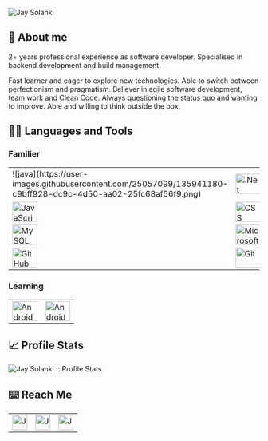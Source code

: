 ![Jay Solanki](https://user-images.githubusercontent.com/25057099/135940921-b3b5aa59-a44a-49e8-b862-2d84d6602b1d.png)

## 📖 About me
2+ years professional experience as software developer. Specialised in backend development and build management.

Fast learner and eager to explore new technologies. Able to switch between perfectionism and pragmatism. Believer in agile software development, team work and Clean Code. Always questioning the status quo and wanting to improve. Able and willing to think outside the box.

## 👨‍💻 Languages and Tools
   ### Familier 
<table style="border-style:hidden;">
    <tbody>
        <tr>
            <td>![java](https://user-images.githubusercontent.com/25057099/135941180-c9bff928-dc9c-4d50-aa02-25fc68af56f9.png)
            </td>
           <td><a href="#"><img alt=".Net" title=".Net" height="40px" width="50px"
                        src="https://user-images.githubusercontent.com/25057099/117537795-5b93fa80-b057-11eb-82fb-e2e4c8fa67b9.png" />
              </a>
            </td>
            <td><a href="#"><img alt="C#" title="C#" height="40px" width="50px"
                        src="https://user-images.githubusercontent.com/25057099/117537914-f2f94d80-b057-11eb-88a1-8d176852d612.png" />
              </a>
            </td>
           <td><a href="#"><img alt="PHP" title="PHP" height="40px" width="50px"
                        src="https://user-images.githubusercontent.com/25057099/117538296-aca4ee00-b059-11eb-9abf-6c479b483b81.png" />
              </a>
            </td>
            <td><a href="#"><img alt="JSP" title="JSP" height="40px" width="50px"
                        src="https://user-images.githubusercontent.com/25057099/117538245-65b6f880-b059-11eb-8222-d5ecaa34017c.png" />
              </a>
            </td>
            <td><a href="#"><img alt="Hibernate" title="Hibernate" height="40px" width="120px"
                        src="https://user-images.githubusercontent.com/25057099/117538132-d873a400-b058-11eb-8c03-b916616219a8.png" />
              </a>
            </td>
      </tr>
      <tr>
           <td><a href="#"><img alt="JavaScript" title="JavaScript" height="40px" width="50px"
                        src="https://user-images.githubusercontent.com/25057099/117538186-1e306c80-b059-11eb-942d-dd149d8ee659.png" />
              </a>
            </td>
            <td><a href="#"><img alt="CSS" title="CSS" height="40px" width="50px"
                        src="https://user-images.githubusercontent.com/25057099/117537940-07d5e100-b058-11eb-8bd0-9be8446f7704.png" />
              </a>
            </td>
            <td><a href="#"><img alt="HTML-5" title="HTML-5" height="40px" width="50px"
                        src="https://user-images.githubusercontent.com/25057099/117538147-f17c5500-b058-11eb-860a-e608a9cf3bac.png" />
              </a>
            </td>
            <td><a href="#"><img alt="Bootstrap" title="Bootstrap" height="40px" width="50px"
                        src="https://user-images.githubusercontent.com/25057099/117537874-bf1e2800-b057-11eb-9e30-7a8cf54bd458.png" />
              </a>
            </td>
          <td><a href="#"><img alt="Selenium Automation" title="Selenium Automation" height="40px" width="50px"
                        src="https://user-images.githubusercontent.com/25057099/117538364-f1c92000-b059-11eb-8602-f6928c2fe0fb.png" />
            </a>
          </td>
          <td><a href="#"><img alt="jQuery" title="jQuery" height="40px" width="120px"
                        src="https://user-images.githubusercontent.com/25057099/117538225-4e780b00-b059-11eb-9afb-674c036841b5.png" />
            </a>
          </td>
          <td><a href="#"><img alt="XML" title="XML" height="40px" width="50px"
                           src="https://user-images.githubusercontent.com/25057099/117539493-0956d780-b05f-11eb-9c3a-9dc0c210ce55.png" />
               </a>
           </td>
        </tr>
      <tr>
        <td><a href="#"><img alt="MySQL" title="mySQL" height="40px" width="50px"
                        src="https://user-images.githubusercontent.com/25057099/117538276-926b1000-b059-11eb-99ea-3ba2f94506c6.png" />
            </a>
        </td>
        <td><a href="#"><img alt="Microsoft SQL Server" title="Microsoft SQL Server" height="40px" width="50px"
                        src="https://user-images.githubusercontent.com/25057099/117570026-a0ce3000-b11c-11eb-98d1-261481407956.png" />
            </a>
        </td>
        <td><a href="#"><img alt="PostgreSQL" title="PostgreSQL" height="40px" width="50px"
                        src="https://user-images.githubusercontent.com/25057099/117538340-d1996100-b059-11eb-9527-3298e1e8ab92.png" />
            </a>
        </td>
        <td><a href="#"><img alt="Xampp" title="Xampp" height="40px" width="50px"
                        src="https://user-images.githubusercontent.com/25057099/117539475-ed533600-b05e-11eb-9b0c-32b6238505c5.png" />
            </a>
        </td>
      </tr>
      <tr>
        <td><a href="#"><img alt="GitHub" title="GitHub" height="40px" width="50px"
                        src="https://user-images.githubusercontent.com/25057099/117538085-9d717080-b058-11eb-9b90-0ec2e4090520.png" />
            </a>
        </td>
        <td><a href="#"><img alt="Git" title="Git" height="40px" width="50px"
                        src="https://user-images.githubusercontent.com/25057099/117538044-6c913b80-b058-11eb-9d3c-3eac97d67afd.png" />
            </a>
        </td>
        <td><a href="#"><img alt="Eclipse" title="Eclipse" height="40px" width="50px"
                        src="https://user-images.githubusercontent.com/25057099/117537991-3e136080-b058-11eb-9c21-2c7c62442790.png" />
          </a>
        </td>
        <td><a href="#"><img alt="Excel" title="Excel" height="40px" width="50px"
                        src="https://user-images.githubusercontent.com/25057099/117538020-508d9a00-b058-11eb-97bf-592dc784ae01.png" />
          </a>
        </td>
        <td><a href="#"><img alt="JIRA" title="JIRA" height="40px" width="50px"
                        src="https://user-images.githubusercontent.com/25057099/117538197-33a59680-b059-11eb-9f54-aca9e5429259.png" />
          </a>
        </td>
        <td><a href="#"><img alt="Command Line" title="Command Line" height="40px" width="50px"
                        src="https://user-images.githubusercontent.com/25057099/117539409-9d746f00-b05e-11eb-88e6-048a9a2c1968.png" />
                </a>
         </td>
         <td><a href="#"><img alt="Microsoft Visual Studio" title="Microsoft Visual Studio" height="40px" width="50px"
                          src="https://user-images.githubusercontent.com/25057099/117539430-b7ae4d00-b05e-11eb-992f-582bb8890d87.png" />
                  </a>
          </td>
         <td><a href="#"><img alt="REST APIs" title="REST APIs" height="40px" width="50px"
                        src="https://user-images.githubusercontent.com/25057099/117539452-d01e6780-b05e-11eb-9b33-1f8cd2ebd21b.png" />
                </a>
         </td>
         <td><a href="#"><img alt="Chart Js" title="Chart Js" height="40px" width="50px"
                        src="https://user-images.githubusercontent.com/25057099/117569480-fb19c180-b119-11eb-8697-89ecf08e2ca9.png" />
                </a>
         </td>
      </tr>
    </tbody>
</table>

   ### Learning 
<table>
    <tbody>
        <tr>
            <td><a href="#"><img alt="Android" title="Android" height="40px" width="50px"
                        src="https://user-images.githubusercontent.com/25057099/117537837-99911e80-b057-11eb-975b-3e50cc2e9510.png" />
                </a>
            </td>
            <td><a href="#"><img alt="Android Studio" title="Android Studio" height="40px" width="50px"
                        src="https://user-images.githubusercontent.com/25057099/117569805-8d6e9500-b11b-11eb-8f30-ce9d82201a20.png"/>
              </a>
            </td>
        </tr>
    </tbody>
</table>

## 📈 Profile Stats
<img src="https://github-readme-stats.vercel.app/api?username=jaysolanki46&show_icons=true&theme=dark&include_all_commits=true" alt="Jay Solanki :: Profile Stats" />

## ⌨️ Reach Me
<table>
   <tr>
      <td>
         <a href="https://www.linkedin.com/in/jaykumar-solanki/" title="LinkedIn">
             <img src="https://www.vectorlogo.zone/logos/linkedin/linkedin-icon.svg" alt="Jay Solanki's LinkedIn Profile" height="30" width="30">
         </a>
      </td>
      <td>
           <a href="https://stackoverflow.com/users/7372540/jay?tab=profile" title="Stack Overflow">
             <img src="https://www.vectorlogo.zone/logos/stackoverflow/stackoverflow-icon.svg" alt="Jay Solanki's Stack Overflow Profile" height="30" width="30">
         </a>
      </td>
      <td>
         <a href="http://jaysolanki.tech/" title="Portfolio">
          <img src="https://user-images.githubusercontent.com/25057099/117540215-2640da00-b062-11eb-86f3-1669bd194bad.png" alt="Jay Solanki's Portfolio" height="30" width="30">
      </a>  
      </td>
   </tr>
</table>   
<!---
## :bar_chart: Visitor's Count
<img src="https://profile-counter.glitch.me/{jaysolanki46}/count.svg" alt="Jay SOlanki :: Visitor's Count" />
jaysolanki46/jaysolanki46 is a ✨ special ✨ repository because its `README.md` (this file) appears on your GitHub profile.
You can click the Preview link to take a look at your changes.
--->

